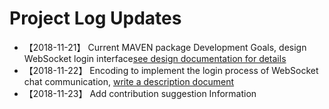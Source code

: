 # Project Log Updates

* 【2018-11-21】 Current MAVEN package Development Goals, design WebSocket login interface[see design documentation for details](design.md)
* 【2018-11-22】 Encoding to implement the login process of WebSocket chat communication, [write a description document](detail/Login.md)
* 【2018-11-23】 Add contribution suggestion Information